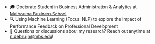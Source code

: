 - 🎓 Doctorate Student in Business Administration & Analytics at [Melbourne Business School](https://mbs.edu/degree-programs/doctoral-program-in-business-administration-and-analytics)
- 🔍 Using Machine Learning (Focus: NLP) to explore the Impact of Performance Feedback on Professional Development
- 💬 Questions or discussions about my research? Reach out anytime at n.debruijn@mbs.edu!

